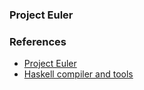 ###  Project Euler


### References
* [Project Euler](https://projecteuler.net)
* [Haskell compiler and tools](https://www.haskell.org/downloads/#minimal)
